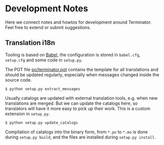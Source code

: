 Development Notes
=================

Here we connect notes and howtos for development around Terminator. Feel free to extend or submit suggestions.

## Translation i18n

Tooling is based on [Babel](https://babel.pocoo.org), the configuration is stored in `babel.cfg`, `setup.cfg` and
some code in `setup.py`.

The POT file [po/terminator.pot](po/terminator.pot) contains the template for all translations and should be updated
regularly, especially when messages changed inside the source code.

```
$ python setup.py extract_messages
```

Usually catalogs are updated with external translation tools, e.g. when new translations are merged. But we can update
the catalogs here, so translators will have it more easy to pick up their work.
This is a custom extension in `setup.py`.

```
$ python setup.py update_catalogs
```

Compilation of catalogs into the binary form, from `*.po` to `*.mo` is done during `setup.py build`, and the files are
installed during `setup.py install`.
